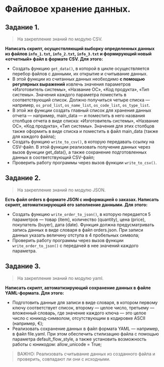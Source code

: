 # Файловое хранение данных.

## Задание 1.
> На закрепление знаний по модулю CSV.

**Написать скрипт, осуществляющий выборку определенных данных из файлов `info_1.txt`, `info_2.txt`, `info_3.txt` и формирующий новый «отчетный» файл в формате CSV. Для этого:**
- Создать функцию `get_data()`, в которой в цикле осуществляется перебор файлов с данными, их открытие и считывание данных. 
- В этой функции из считанных данных необходимо **с помощью регулярных выражений** извлечь значения параметров «Изготовитель системы», «Название ОС», «Код продукта», «Тип системы». Значения каждого параметра поместить в соответствующий список. Должно получиться четыре списка — например, `os_prod_list`, `os_name_list`, `os_code_list`, `os_type_list`. 
- В этой же функции создать главный список для хранения данных отчета — например, main_data — и поместить в него названия столбцов отчета в виде списка: «Изготовитель системы», «Название ОС», «Код продукта», «Тип системы». Значения для этих столбцов также оформить в виде списка и поместить в файл main_data (также для каждого файла);
- Создать функцию `write_to_csv()`, в которую передавать ссылку на CSV-файл. В этой функции реализовать получение данных через вызов функции get_data(), а также сохранение подготовленных данных в соответствующий CSV-файл;
- Проверить работу программы через вызов функции `write_to_csv()`.

## Задание 2.
> На закрепление знаний по модулю JSON. 

**Есть файл orders в формате JSON с информацией о заказах. Написать скрипт, автоматизирующий его заполнение данными. Для этого:**
- Создать функцию `write_order_to_json()`, в которую передается 5 параметров — товар (item), количество (quantity), цена (price), покупатель (buyer), дата (date). Функция должна предусматривать запись данных в виде словаря в файл orders.json. При записи данных указать величину отступа в 4 пробельных символа;
- Проверить работу программы через вызов функции `write_order_to_json()` с передачей в нее значений каждого параметра. 

## Задание 3.
> На закрепление знаний по модулю yaml. 

**Написать скрипт, автоматизирующий сохранение данных в файле YAML-формата. Для этого:**
- Подготовить данные для записи в виде словаря, в котором первому ключу соответствует список, второму — целое число, третьему — вложенный словарь, где значение каждого ключа — это целое число с юникод-символом, отсутствующим в кодировке ASCII (например, €);
- Реализовать сохранение данных в файл формата YAML — например, в файл file.yaml. При этом обеспечить стилизацию файла с помощью параметра default_flow_style, а также установить возможность работы с юникодом: allow_unicode = True;
> ВАЖНО: Реализовать считывание данных из созданного файла и проверить, совпадают ли они с исходными.